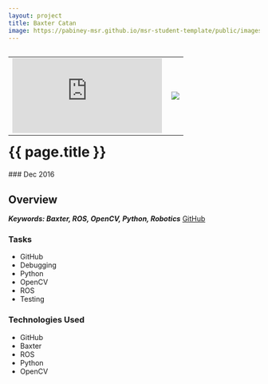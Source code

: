 ```yaml
---
layout: project
title: Baxter Catan
image: https://pabiney-msr.github.io/msr-student-template/public/images/baxter.jpg
---
```

<table align="right">
	<tr>
		<td>
			<iframe class="project-image" align="right" src="https://www.youtube.com/embed/UzhP7HdbdNM" frameborder="0" allowfullscreen></iframe>
		</td>
		<td>
			<img class="project-image" align="right" src="https://pabiney-msr.github.io/msr-student-template/public/images/baxter.jpg"/>
		</td>
	</tr>
</table>
<h1 id="project-title">{{ page.title }}</h1>
### Dec 2016

## Overview

<b><i> Keywords: Baxter, ROS, OpenCV, Python, Robotics</i></b>
<a href="https://github.com/harishchockalingam2017/Final-Project-ME495-Group1">GitHub</a>

### Tasks
* GitHub
* Debugging
* Python
* OpenCV
* ROS
* Testing

### Technologies Used
* GitHub
* Baxter
* ROS
* Python
* OpenCV